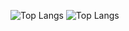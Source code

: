 ![Top Langs](https://github-readme-stats.vercel.app/api?username=aalperozmen&&show_icons=true&theme=radical)
![Top Langs](https://github-readme-stats.vercel.app/api/top-langs/?username=aalperozmen)
